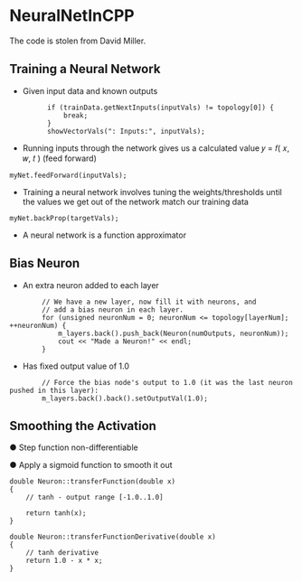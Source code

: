 # NeuralNetInCPP

The code is stolen from David Miller.

## Training a Neural Network

- Given input data and known outputs
  ~~~
        if (trainData.getNextInputs(inputVals) != topology[0]) {
            break;
        }
        showVectorVals(": Inputs:", inputVals);
  ~~~
- Running inputs through the network gives us a
calculated value 𝑦 = 𝑓( 𝑥, 𝑤, 𝑡 ) (feed forward)
~~~
myNet.feedForward(inputVals);
~~~
- Training a neural network involves tuning the
weights/thresholds until the values we get out of
the network match our training data
~~~
myNet.backProp(targetVals);
~~~
- A neural network is a function approximator

## Bias Neuron
- An extra neuron added to each layer
~~~
        // We have a new layer, now fill it with neurons, and
        // add a bias neuron in each layer.
        for (unsigned neuronNum = 0; neuronNum <= topology[layerNum]; ++neuronNum) {
            m_layers.back().push_back(Neuron(numOutputs, neuronNum));
            cout << "Made a Neuron!" << endl;
        }
~~~
- Has fixed output
value of 1.0
~~~
        // Force the bias node's output to 1.0 (it was the last neuron pushed in this layer):
        m_layers.back().back().setOutputVal(1.0);
~~~

## Smoothing the Activation

● Step function non-differentiable

● Apply a sigmoid function to smooth it out

~~~
double Neuron::transferFunction(double x)
{
    // tanh - output range [-1.0..1.0]

    return tanh(x);
}

double Neuron::transferFunctionDerivative(double x)
{
    // tanh derivative
    return 1.0 - x * x;
}
~~~
